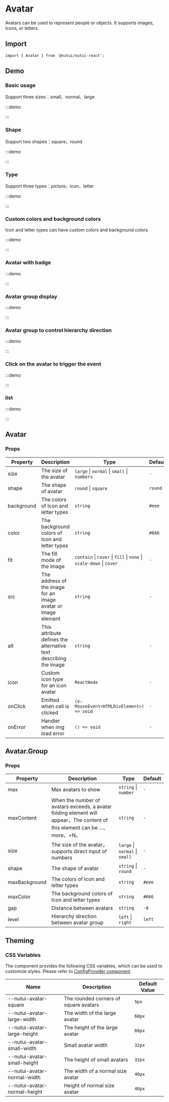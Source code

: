 # Avatar



Avatars can be used to represent people or objects. It supports images, Icons, or letters.

## Import

```tsx
import { Avatar } from '@nutui/nutui-react';
```

## Demo

### Basic usage

Support three sizes：small、normal、large

:::demo

<CodeBlock src='h5/demo1.tsx'></CodeBlock>

:::

### Shape

Support two shapes：square、round

:::demo

<CodeBlock src='h5/demo2.tsx'></CodeBlock>

:::

### Type

Support three types：picture、icon、letter

:::demo

<CodeBlock src='h5/demo3.tsx'></CodeBlock>

:::

### Custom colors and background colors

Icon and letter types can have custom colors and background colors

:::demo

<CodeBlock src='h5/demo4.tsx'></CodeBlock>

:::

### Avatar with badge

:::demo

<CodeBlock src='h5/demo5.tsx'></CodeBlock>

:::

### Avatar group display

:::demo

<CodeBlock src='h5/demo6.tsx'></CodeBlock>

:::

### Avatar group to control hierarchy direction

:::demo

<CodeBlock src='h5/demo7.tsx'></CodeBlock>

:::

### Click on the avatar to trigger the event

:::demo

<CodeBlock src='h5/demo8.tsx'></CodeBlock>

:::

### list

:::demo

<CodeBlock src='h5/demo9.tsx'></CodeBlock>

:::

## Avatar

### Props

| Property | Description | Type | Default |
| --- | --- | --- | --- |
| size | The size of the avatar | `large` \| `normal` \| `small` \| `numbers` | `-` |
| shape | The shape of avatar | `round` \| `square` | `round` |
| background | The colors of Icon and letter types | `string` | `#eee` |
| color | The background colors of Icon and letter types | `string` | `#666` |
| fit | The fill mode of the image | `contain` \| `cover` \| `fill` \| `none` \| `scale-down` \| `cover` | `-` |
| src | The address of the image for an image avatar or image element | `string` | `-` |
| alt | This attribute defines the alternative text describing the image | `string` | `-` |
| icon | Custom icon type for an icon avatar | `ReactNode` | `-` |
| onClick | Emitted when cell is clicked | `(e: MouseEvent<HTMLDivElement>) => void` | `-` |
| onError | Handler when img load error | `() => void` | `-` |

## Avatar.Group

### Props

| Property | Description | Type | Default |
| --- | --- | --- | --- |
| max | Max avatars to show | `string` \| `number`  | `-` |
| maxContent | When the number of avatars exceeds, a avatar folding element will appear，The content of this element can be ...、more、+N。 | `string` | `-` |
| size | The size of the avatar，supports direct input of numbers | `large` \| `normal`  \| `small`  | `-` |
| shape | The shape of avatar | `string` \| `round`  | `-` |
| maxBackground | The colors of Icon and letter types | `string` | `#eee` |
| maxColor | The background colors of Icon and letter types | `string` | `#666` |
| gap | Distance between avatars | `string` | `-8` |
| level | Hierarchy direction between avatar group | `left` \| `right`  | `left` |

## Theming

### CSS Variables

The component provides the following CSS variables, which can be used to customize styles. Please refer to [ConfigProvider component](#/en-US/component/configprovider).

| Name | Description | Default Value |
| --- | --- | --- |
| \--nutui-avatar-square | The rounded corners of square avatars | `5px` |
| \--nutui-avatar-large-width | The width of the large avatar | `60px` |
| \--nutui-avatar-large-height | The height of the large avatar | `60px` |
| \--nutui-avatar-small-width | Small avatar width | `32px` |
| \--nutui-avatar-small-height | The height of small avatars | `32px` |
| \--nutui-avatar-normal-width | The width of a normal size avatar | `40px` |
| \--nutui-avatar-normal-height | Height of normal size avatar | `40px` |